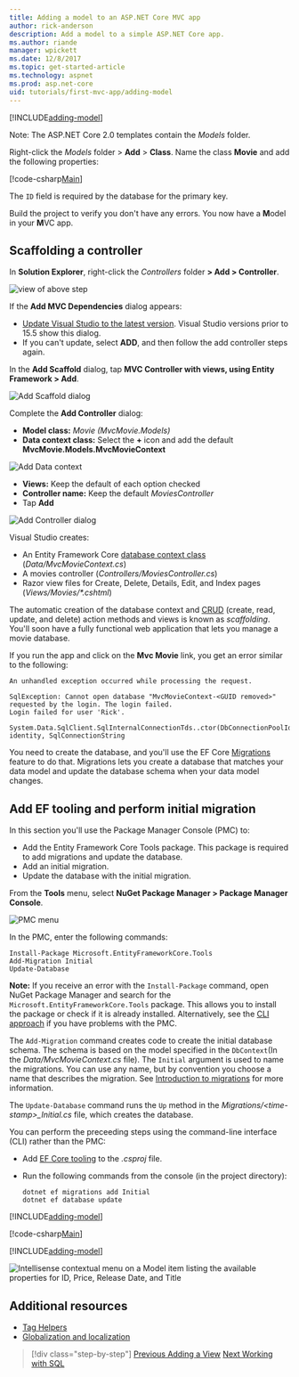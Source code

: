 ```yaml
---
title: Adding a model to an ASP.NET Core MVC app
author: rick-anderson
description: Add a model to a simple ASP.NET Core app.
ms.author: riande
manager: wpickett
ms.date: 12/8/2017
ms.topic: get-started-article
ms.technology: aspnet
ms.prod: asp.net-core
uid: tutorials/first-mvc-app/adding-model
---
```


[!INCLUDE[adding-model](../../includes/mvc-intro/adding-model1.md)]

Note: The ASP.NET Core 2.0 templates contain the *Models* folder.

Right-click the *Models* folder > **Add** > **Class**. Name the class **Movie** and add the following properties:

[!code-csharp[Main](../../tutorials/first-mvc-app/start-mvc/sample/MvcMovie/Models/MovieNoEF.cs?name=snippet_1)]

The `ID` field is required by the database for the primary key. 

Build the project to verify you don't have any errors. You now have a **M**odel in your **M**VC app.

## Scaffolding a controller

In **Solution Explorer**, right-click the *Controllers* folder **> Add > Controller**.

![view of above step](adding-model/_static/add_controller.png)

If the **Add MVC Dependencies** dialog appears:

* [Update Visual Studio to the latest version](https://www.visualstudio.com/downloads/). Visual Studio versions prior to 15.5 show this dialog.
* If you can't update, select **ADD**, and then follow the add controller steps again.

In the **Add Scaffold** dialog, tap **MVC Controller with views, using Entity Framework > Add**.

![Add Scaffold dialog](adding-model/_static/add_scaffold2.png)

Complete the **Add Controller** dialog:

* **Model class:** *Movie (MvcMovie.Models)*
* **Data context class:** Select the **+** icon and add the default **MvcMovie.Models.MvcMovieContext**

![Add Data context](adding-model/_static/dc.png)

* **Views:** Keep the default of each option checked
* **Controller name:** Keep the default *MoviesController*
* Tap **Add**

![Add Controller dialog](adding-model/_static/add_controller2.png)

Visual Studio creates:

* An Entity Framework Core [database context class](xref:data/ef-mvc/intro#create-the-database-context) (*Data/MvcMovieContext.cs*)
* A movies controller (*Controllers/MoviesController.cs*)
* Razor view files for Create, Delete, Details, Edit, and Index pages (*Views/Movies/&ast;.cshtml*)

The automatic creation of the database context and [CRUD](https://wikipedia.org/wiki/Create,_read,_update_and_delete) (create, read, update, and delete) action methods and views is known as *scaffolding*. You'll soon have a fully functional web application that lets you manage a movie database.

If you run the app and click on the **Mvc Movie** link, you get an error similar to the following:

```
An unhandled exception occurred while processing the request.

SqlException: Cannot open database "MvcMovieContext-<GUID removed>" requested by the login. The login failed.
Login failed for user 'Rick'.

System.Data.SqlClient.SqlInternalConnectionTds..ctor(DbConnectionPoolIdentity identity, SqlConnectionString 
```

You need to create the database, and you'll use the EF Core [Migrations](xref:data/ef-mvc/migrations) feature to do that. Migrations lets you create a database that matches your data model and update the database schema when your data model changes.

## Add EF tooling and perform initial migration

In this section you'll use the Package Manager Console (PMC) to:

* Add the Entity Framework Core Tools package. This package is required to add migrations and update the database.
* Add an initial migration.
* Update the database with the initial migration.

From the **Tools** menu, select **NuGet Package Manager > Package Manager Console**.

<!-- following image shared with uid: tutorials/razor-pages/model -->
  ![PMC menu](adding-model/_static/pmc.png)

In the PMC, enter the following commands:

``` PMC
Install-Package Microsoft.EntityFrameworkCore.Tools
Add-Migration Initial
Update-Database
```

**Note:** If you receive an error with the `Install-Package` command, open NuGet Package Manager and search for the `Microsoft.EntityFrameworkCore.Tools` package. This allows you to install the package or check if it is already installed. Alternatively, see the [CLI approach](#cli) if you have problems with the PMC.

The `Add-Migration` command creates code to create the initial database schema. The schema is based on the model specified in the `DbContext`(In the *Data/MvcMovieContext.cs* file). The `Initial` argument is used to name the migrations. You can use any name, but by convention you choose a name that describes the migration. See [Introduction to migrations](xref:data/ef-mvc/migrations#introduction-to-migrations) for more information.

The `Update-Database` command runs the `Up` method in the *Migrations/\<time-stamp>_Initial.cs* file, which creates the database.

<a name="cli"></a>
You can perform the preceeding steps using the command-line interface (CLI) rather than the PMC:

* Add [EF Core tooling](xref:data/ef-mvc/migrations#entity-framework-core-nuget-packages-for-migrations) to the *.csproj* file.
* Run the following commands from the console (in the project directory):

  ```console
  dotnet ef migrations add Initial
  dotnet ef database update
  ```     
  

[!INCLUDE[adding-model](../../includes/mvc-intro/adding-model3.md)]

[!code-csharp[Main](../../tutorials/first-mvc-app/start-mvc/sample/MvcMovie/Startup.cs?name=ConfigureServices&highlight=6-7)]

[!INCLUDE[adding-model](../../includes/mvc-intro/adding-model4.md)]

![Intellisense contextual menu on a Model item listing the available properties for ID, Price, Release Date, and Title](adding-model/_static/ints.png)

## Additional resources

* [Tag Helpers](xref:mvc/views/tag-helpers/intro)
* [Globalization and localization](xref:fundamentals/localization)

>[!div class="step-by-step"]
[Previous Adding a View](adding-view.md)
[Next Working with SQL](working-with-sql.md)  

